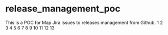 # release_management_poc
This is a POC for Map Jira issues to releases management from Github.
1
2
3
4
5
6
7
8
9
10
11
12
13
